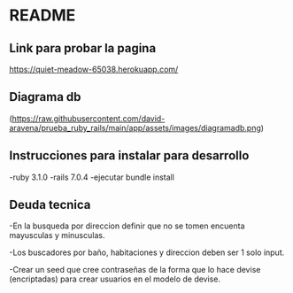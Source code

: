 # README

## Link para probar la pagina
https://quiet-meadow-65038.herokuapp.com/

## Diagrama db
(https://raw.githubusercontent.com/david-aravena/prueba_ruby_rails/main/app/assets/images/diagramadb.png)

## Instrucciones para instalar para desarrollo
-ruby 3.1.0
-rails 7.0.4
-ejecutar bundle install

## Deuda tecnica
-En la busqueda por direccion definir que no se tomen encuenta mayusculas y minusculas.

-Los buscadores por baño, habitaciones y direccion deben ser 1 solo input.

-Crear un seed que cree contraseñas de la forma que lo hace devise (encriptadas) para crear usuarios en el  modelo de devise.

